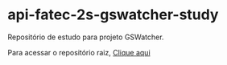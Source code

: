 # api-fatec-2s-gswatcher-study

Repositório de estudo para projeto GSWatcher.

Para acessar o repositório raiz, [Clique aqui](https://github.com/vinicius-hso/api-fatec-2s-gswatcher)
